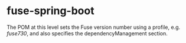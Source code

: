 # fuse-spring-boot

The POM at this level sets the Fuse version number using a profile, e.g. _fuse730_, and also specifies the dependencyManagement section.



